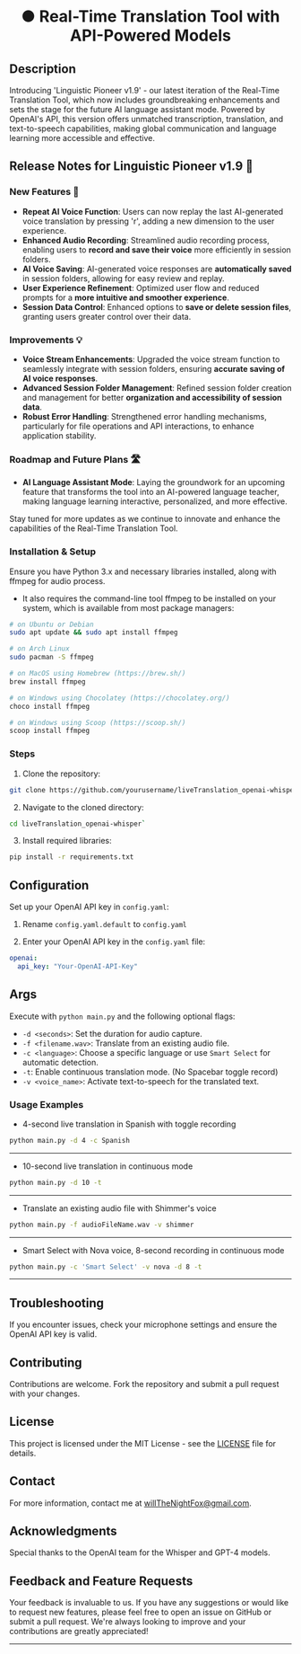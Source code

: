 <h1 align="center">● Real-Time Translation Tool with API-Powered Models</h1>

## Description
Introducing 'Linguistic Pioneer v1.9' - our latest iteration of the Real-Time Translation Tool, which now includes groundbreaking enhancements and sets the stage for the future AI language assistant mode. Powered by OpenAI's API, this version offers unmatched transcription, translation, and text-to-speech capabilities, making global communication and language learning more accessible and effective.

## Release Notes for Linguistic Pioneer v1.9 🚀
### New Features 🌟
- **Repeat AI Voice Function**: Users can now replay the last AI-generated voice translation by pressing 'r', adding a new dimension to the user experience.
- **Enhanced Audio Recording**: Streamlined audio recording process, enabling users to **record and save their voice** more efficiently in session folders.
- **AI Voice Saving**: AI-generated voice responses are **automatically saved** in session folders, allowing for easy review and replay.
- **User Experience Refinement**: Optimized user flow and reduced prompts for a **more intuitive and smoother experience**.
- **Session Data Control**: Enhanced options to **save or delete session files**, granting users greater control over their data.

### Improvements 💡
- **Voice Stream Enhancements**: Upgraded the voice stream function to seamlessly integrate with session folders, ensuring **accurate saving of AI voice responses**.
- **Advanced Session Folder Management**: Refined session folder creation and management for better **organization and accessibility of session data**.
- **Robust Error Handling**: Strengthened error handling mechanisms, particularly for file operations and API interactions, to enhance application stability.

### Roadmap and Future Plans 🛣️
- **AI Language Assistant Mode**: Laying the groundwork for an upcoming feature that transforms the tool into an AI-powered language teacher, making language learning interactive, personalized, and more effective.

Stay tuned for more updates as we continue to innovate and enhance the capabilities of the Real-Time Translation Tool.


### Installation & Setup
Ensure you have Python 3.x and necessary libraries installed, along with ffmpeg for audio process.

- It also requires the command-line tool ffmpeg to be installed on your system, which is available from most package managers:
```bash
# on Ubuntu or Debian
sudo apt update && sudo apt install ffmpeg

# on Arch Linux
sudo pacman -S ffmpeg

# on MacOS using Homebrew (https://brew.sh/)
brew install ffmpeg

# on Windows using Chocolatey (https://chocolatey.org/)
choco install ffmpeg

# on Windows using Scoop (https://scoop.sh/)
scoop install ffmpeg
```

### Steps
1. Clone the repository:
```bash
git clone https://github.com/yourusername/liveTranslation_openai-whisper.git
```

2. Navigate to the cloned directory:
```bash
cd liveTranslation_openai-whisper`
```

3. Install required libraries:
```bash
pip install -r requirements.txt
```

## Configuration
Set up your OpenAI API key in `config.yaml`:

1. Rename `config.yaml.default` to `config.yaml`

2. Enter your OpenAI API key in the `config.yaml` file:

```yaml
openai:
  api_key: "Your-OpenAI-API-Key"
```

## Args
Execute with `python main.py` and the following optional flags:
- `-d <seconds>`: Set the duration for audio capture.
- `-f <filename.wav>`: Translate from an existing audio file.
- `-c <language>`: Choose a specific language or use `Smart Select` for automatic detection.
- `-t`: Enable continuous translation mode. (No Spacebar toggle record)
- `-v <voice_name>`: Activate text-to-speech for the translated text.


### Usage Examples

- 4-second live translation in Spanish with toggle recording
```bash
python main.py -d 4 -c Spanish
```

---

- 10-second live translation in continuous mode
```bash
python main.py -d 10 -t
```

---

- Translate an existing audio file with Shimmer's voice
```bash
python main.py -f audioFileName.wav -v shimmer
```

---


- Smart Select with Nova voice, 8-second recording in continuous mode
```bash
python main.py -c 'Smart Select' -v nova -d 8 -t
```

---


## Troubleshooting
If you encounter issues, check your microphone settings and ensure the OpenAI API key is valid.

## Contributing
Contributions are welcome. Fork the repository and submit a pull request with your changes.

## License
This project is licensed under the MIT License - see the [LICENSE](LICENSE) file for details.

## Contact
For more information, contact me at [willTheNightFox@gmail.com](mailto:willTheNightFox@gmail.com).

## Acknowledgments
Special thanks to the OpenAI team for the Whisper and GPT-4 models.

## Feedback and Feature Requests
Your feedback is invaluable to us. If you have any suggestions or would like to request new features, please feel free to open an issue on GitHub or submit a pull request. We're always looking to improve and your contributions are greatly appreciated!

---

